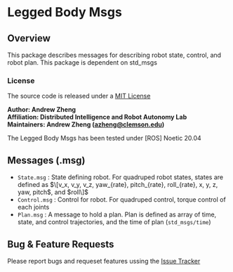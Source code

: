 # Legged Body Msgs

## Overview
This package describes messages for describing robot state, control, and robot plan. This package is dependent on std_msgs

### License
The source code is released under a [MIT License](legged_planner/LICENSE)

**Author: Andrew Zheng <br />
Affiliation: Distributed Intelligence and Robot Autonomy Lab <br />
Maintainers: Andrew Zheng (azheng@clemson.edu)**

The Legged Body Msgs has been tested under [ROS] Noetic 20.04

## Messages (.msg)
- `State.msg` : State defining robot. For quadruped robot states, states are defined as $\[v_x, v_y, v_z, yaw_{rate}, pitch_{rate}, roll_{rate}, x, y, z, yaw, pitch$, and  $roll\]$
- `Control.msg` : Control for robot. For quadruped control, torque control of each joints
- `Plan.msg` : A message to hold a plan. Plan is defined as array of time, state, and control trajectories, and the time of plan (`std_msgs/time`)

## Bug & Feature Requests

Please report bugs and requeset features ussing the [Issue Tracker](https://github.com/AndrewZheng-1011/legged_planner/issues)

